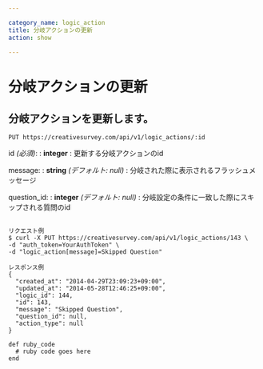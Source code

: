 ```yaml
---

category_name: logic_action
title: 分岐アクションの更新
action: show

---
```


# 分岐アクションの更新

## 分岐アクションを更新します。

`PUT https://creativesurvey.com/api/v1/logic_actions/:id`

id _(必須)_:
: __integer__
: 更新する分岐アクションのid

message:
: __string__ _(デフォルト: null)_
: 分岐された際に表示されるフラッシュメッセージ

question_id:
: __integer__ _(デフォルト: null)_
: 分岐設定の条件に一致した際にスキップされる質問のid

~~~

リクエスト例
$ curl -X PUT https://creativesurvey.com/api/v1/logic_actions/143 \
-d "auth_token=YourAuthToken" \
-d "logic_action[message]=Skipped Question"

レスポンス例
{
  "created_at": "2014-04-29T23:09:23+09:00",
  "updated_at": "2014-05-28T12:46:25+09:00",
  "logic_id": 144,
  "id": 143,
  "message": "Skipped Question",
  "question_id": null,
  "action_type": null
}

~~~

~~~
def ruby_code
  # ruby code goes here
end
~~~

